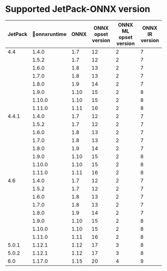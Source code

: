 # Supported JetPack-ONNX version

| JetPack | onnxruntime | ONNX | ONNX opset version | ONNX ML opset version | ONNX IR version |
| --- | --- | --- | --- | --- | --- |
| 4.4 | 1.4.0 | 1.7 | 12 | 2 | 7 |
|  | 1.5.2 | 1.7 | 12 | 2 | 7 |
|  | 1.6.0 | 1.8 | 13 | 2 | 7 |
|  | 1.7.0 | 1.8 | 13 | 2 | 7 |
|  | 1.8.0 | 1.9 | 14 | 2 | 7 |
|  | 1.9.0 | 1.10 | 15 | 2 | 8 |
|  | 1.10.0 | 1.10 | 15 | 2 | 8 |
|  | 1.11.0 | 1.11 | 16 | 2 | 8 |
| 4.4.1 | 1.4.0 | 1.7 | 12 | 2 | 7 |
|  | 1.5.2 | 1.7 | 12 | 2 | 7 |
|  | 1.6.0 | 1.8 | 13 | 2 | 7 |
|  | 1.7.0 | 1.8 | 13 | 2 | 7 |
|  | 1.8.0 | 1.9 | 14 | 2 | 7 |
|  | 1.9.0 | 1.10 | 15 | 2 | 8 |
|  | 1.10.0 | 1.10 | 15 | 2 | 8 |
|  | 1.11.0 | 1.11 | 16 | 2 | 8 |
| 4.6 | 1.4.0 | 1.7 | 12 | 2 | 7 |
|  | 1.5.2 | 1.7 | 12 | 2 | 7 |
|  | 1.6.0 | 1.8 | 13 | 2 | 7 |
|  | 1.7.0 | 1.8 | 13 | 2 | 7 |
|  | 1.8.0 | 1.9 | 14 | 2 | 7 |
|  | 1.9.0 | 1.10 | 15 | 2 | 8 |
|  | 1.10.0 | 1.10 | 15 | 2 | 8 |
|  | 1.11.0 | 1.11 | 16 | 2 | 8 |
| 5.0.1 | 1.12.1 | 1.12 | 17 | 3 | 8 |
| 5.0.2 | 1.12.1 | 1.12 | 17 | 3 | 8 |
| 6.0 | 1.17.0 | 1.15 | 20 | 4 | 9 |